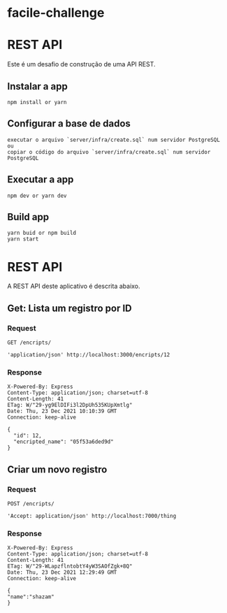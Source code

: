 # facile-challenge

# REST API

Este é um desafio de construção de uma API REST.


## Instalar a app

    npm install or yarn
    
## Configurar a base de dados
    
    executar o arquivo `server/infra/create.sql` num servidor PostgreSQL 
    ou
    copiar o código do arquivo `server/infra/create.sql` num servidor PostgreSQL
    
## Executar a app
    npm dev or yarn dev
    

## Build app

    yarn buid or npm build
    yarn start

# REST API

A REST API deste aplicativo é descrita abaixo.

## Get: Lista um registro por ID

### Request

`GET /encripts/`

    'application/json' http://localhost:3000/encripts/12

### Response

    X-Powered-By: Express
    Content-Type: application/json; charset=utf-8
    Content-Length: 41
    ETag: W/"29-yg9ElDIFi3l2DpUh535KUpXmtlg"
    Date: Thu, 23 Dec 2021 10:10:39 GMT
    Connection: keep-alive

    {
      "id": 12,
      "encripted_name": "05f53a6ded9d"
    }

## Criar um novo registro

### Request

`POST /encripts/`

    'Accept: application/json' http://localhost:7000/thing

### Response

    X-Powered-By: Express
    Content-Type: application/json; charset=utf-8
    Content-Length: 41
    ETag: W/"29-WLapzflntobtY4yW3SAOfZgk+8Q"
    Date: Thu, 23 Dec 2021 12:29:49 GMT
    Connection: keep-alive

    {
	"name":"shazam"
    }

